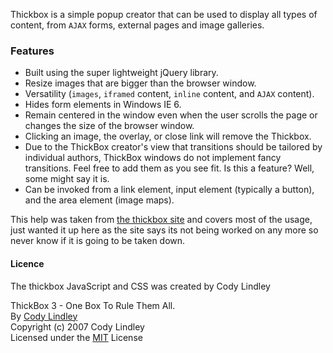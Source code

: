 Thickbox is a simple popup creator that can be used to display all types of content, from `AJAX` forms, external pages and image galleries.

### Features

- Built using the super lightweight jQuery library.
- Resize images that are bigger than the browser window.
- Versatility (`images`, `iframed` content, `inline` content, and `AJAX` content).
- Hides form elements in Windows IE 6.
- Remain centered in the window even when the user scrolls the page or changes the size of the browser window. 
- Clicking an image, the overlay, or close link will remove the Thickbox.
- Due to the ThickBox creator's view that transitions should be tailored by individual authors, ThickBox windows do not implement fancy transitions. Feel free to add them as you see fit. Is this a feature? Well, some might say it is.
- Can be invoked from a link element, input element (typically a button), and the area element (image maps).


This help was taken from [the thickbox site](http://jquery.com/demo/thickbox/) and covers most of the usage, just wanted it up here as the site says its not being worked on any more so never know if it is going to be taken down.

#### Licence

The thickbox JavaScript and CSS was created by Cody Lindley

ThickBox 3 - One Box To Rule Them All.  
By [Cody Lindley](http://www.codylindley.com)  
Copyright (c) 2007 Cody Lindley  
Licensed under the [MIT](http://www.opensource.org/licenses/mit-license.php) License  